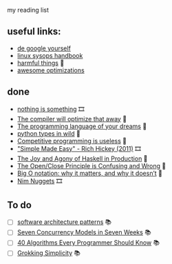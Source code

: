 my reading list

## useful links:
* [de google yourself](https://github.com/tycrek/degoogle)
* [linux sysops handbook](https://abarrak.gitbook.io/linux-sysops-handbook/)
* [harmful things](http://harmful.cat-v.org/software/) 📰
* [awesome optimizations](https://github.com/kubo39/awesome-optimizations)

## done
* [nothing is something](https://www.youtube.com/watch?v=OMPfEXIlTVE) 🎞️
* [The compiler will optimize that away](https://blog.royalsloth.eu/posts/the-compiler-will-optimize-that-away/) 📰
* [The programming language of your dreams](https://ferale.art/article/the-programming-language-of-your-dreams-part-1) 📰
* [python types in wild](https://neverworkintheory.org/2022/03/18/python-3-types-in-the-wild) 📰
* [Competitive programming is useless](https://kislayverma.com/organizations/competitive-programming-is-useless/) 📰
* ["Simple Made Easy" - Rich Hickey (2011)](https://youtu.be/SxdOUGdseq4) 🎞️
* [The Joy and Agony of Haskell in Production](https://www.stephendiehl.com/posts/production.html) 📰
* [The Open/Close Principle is Confusing and Wrong](https://naildrivin5.com/blog/2019/11/14/open-closed-principle-is-confusing-and-well-wrong.html) 📰
* [Big O notation: why it matters, and why it doesn’t](https://medium.com/free-code-camp/big-o-notation-why-it-matters-and-why-it-doesnt-1674cfa8a23c) 📰
* [Nim Nuggets](https://www.youtube.com/watch?v=d2VRuZo2pdA) 🎞️

## To do
* [ ] [software architecture patterns](https://www.oreilly.com/library/view/software-architecture-patterns/9781491971437/) 📚
* [ ] [Seven Concurrency Models in Seven Weeks](https://www.oreilly.com/library/view/seven-concurrency-models/9781941222737/) 📚
* [ ] [40 Algorithms Every Programmer Should Know](https://learning.oreilly.com/library/view/40-algorithms-every/9781789801217/) 📚
* [ ] [Grokking Simplicity](https://www.oreilly.com/library/view/grokking-simplicity/9781617296208/) 📚
